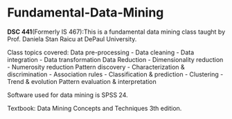 # Fundamental-Data-Mining

<b>DSC 441</b>(Formerly IS 467):This is a fundamental data mining class taught by Prof. Daniela Stan Raicu at DePaul University. 

Class topics covered:
  Data pre-processing
    - Data cleaning
    - Data integration
    - Data transformation
  Data Reduction
    - Dimensionality reduction
    - Numerosity reduction
  Pattern discovery
    - Characterization & discrimination
    - Association rules
    - Classification & prediction
    - Clustering
    - Trend & evolution
  Pattern evaluation & interpretation

Software used for data mining is SPSS 24.

Textbook: Data Mining Concepts and Techniques 3th edition.
